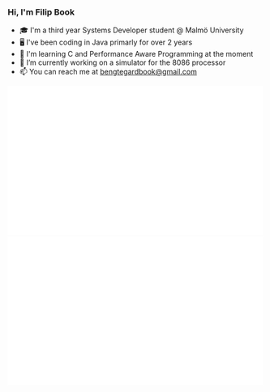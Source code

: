 ### Hi, I'm Filip Book

- 🎓 I'm a third year Systems Developer student @ Malmö University
- 🖥️ I've been coding in Java primarly for over 2 years
- 🌱 I'm learning C and Performance Aware Programming at the moment
- 🔭 I’m currently working on a simulator for the 8086 processor
- 📫 You can reach me at bengtegardbook@gmail.com

![](https://raw.githubusercontent.com/insanityandme/github-stats/master/generated/overview.svg#gh-dark-mode-only)
![](https://raw.githubusercontent.com/insanityandme/github-stats/master/generated/overview.svg#gh-light-mode-only)

<!--
**Insanityandme/insanityandme** is a ✨ _special_ ✨ repository because its `README.md` (this file) appears on your GitHub profile.

Here are some ideas to get you started:

- 🔭 I’m currently working on ...
- 🌱 I’m currently learning ...
- 👯 I’m looking to collaborate on ...
- 🤔 I’m looking for help with ...
- 💬 Ask me about ...
- 📫 How to reach me: ...
- 😄 Pronouns: ...
- ⚡ Fun fact: ...
-->

